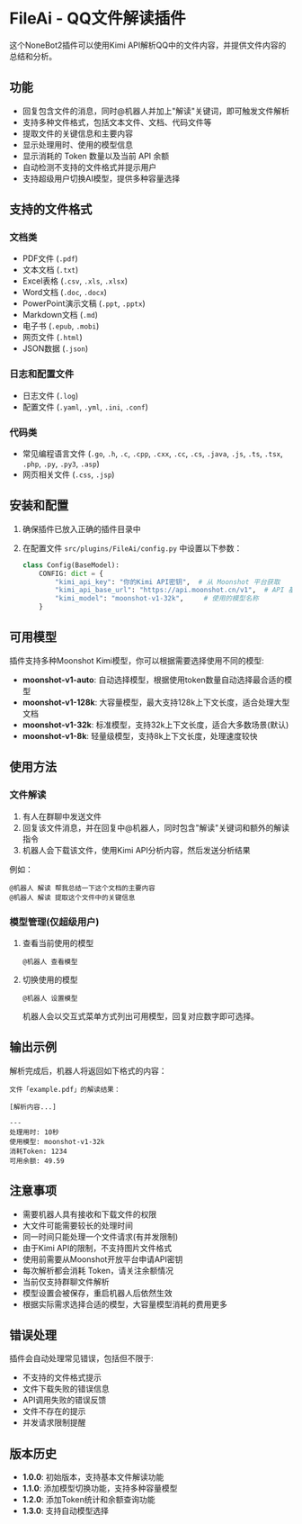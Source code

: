 # FileAi - QQ文件解读插件

这个NoneBot2插件可以使用Kimi API解析QQ中的文件内容，并提供文件内容的总结和分析。

## 功能

- 回复包含文件的消息，同时@机器人并加上"解读"关键词，即可触发文件解析
- 支持多种文件格式，包括文本文件、文档、代码文件等
- 提取文件的关键信息和主要内容
- 显示处理用时、使用的模型信息
- 显示消耗的 Token 数量以及当前 API 余额
- 自动检测不支持的文件格式并提示用户
- 支持超级用户切换AI模型，提供多种容量选择

## 支持的文件格式

### 文档类
- PDF文件 (`.pdf`)
- 文本文档 (`.txt`)
- Excel表格 (`.csv`, `.xls`, `.xlsx`)
- Word文档 (`.doc`, `.docx`)
- PowerPoint演示文稿 (`.ppt`, `.pptx`)
- Markdown文档 (`.md`)
- 电子书 (`.epub`, `.mobi`)
- 网页文件 (`.html`)
- JSON数据 (`.json`)

### 日志和配置文件
- 日志文件 (`.log`)
- 配置文件 (`.yaml`, `.yml`, `.ini`, `.conf`)

### 代码类
- 常见编程语言文件 (`.go`, `.h`, `.c`, `.cpp`, `.cxx`, `.cc`, `.cs`, `.java`, `.js`, `.ts`, `.tsx`, `.php`, `.py`, `.py3`, `.asp`)
- 网页相关文件 (`.css`, `.jsp`)

## 安装和配置

1. 确保插件已放入正确的插件目录中

2. 在配置文件 `src/plugins/FileAi/config.py` 中设置以下参数：
   ```python
   class Config(BaseModel):
       CONFIG: dict = {
           "kimi_api_key": "你的Kimi API密钥",  # 从 Moonshot 平台获取
           "kimi_api_base_url": "https://api.moonshot.cn/v1",  # API 基础 URL
           "kimi_model": "moonshot-v1-32k",     # 使用的模型名称
       }
   ```

## 可用模型

插件支持多种Moonshot Kimi模型，你可以根据需要选择使用不同的模型:
- **moonshot-v1-auto**: 自动选择模型，根据使用token数量自动选择最合适的模型
- **moonshot-v1-128k**: 大容量模型，最大支持128k上下文长度，适合处理大型文档
- **moonshot-v1-32k**: 标准模型，支持32k上下文长度，适合大多数场景(默认)
- **moonshot-v1-8k**: 轻量级模型，支持8k上下文长度，处理速度较快

## 使用方法

### 文件解读

1. 有人在群聊中发送文件
2. 回复该文件消息，并在回复中@机器人，同时包含"解读"关键词和额外的解读指令
3. 机器人会下载该文件，使用Kimi API分析内容，然后发送分析结果

例如：
```
@机器人 解读 帮我总结一下这个文档的主要内容
@机器人 解读 提取这个文件中的关键信息
```

### 模型管理(仅超级用户)

1. 查看当前使用的模型
   ```
   @机器人 查看模型
   ```

2. 切换使用的模型
   ```
   @机器人 设置模型
   ```
   机器人会以交互式菜单方式列出可用模型，回复对应数字即可选择。

## 输出示例

解析完成后，机器人将返回如下格式的内容：

```
文件「example.pdf」的解读结果：

[解析内容...]

---
处理用时: 10秒
使用模型: moonshot-v1-32k
消耗Token: 1234
可用余额: 49.59
```

## 注意事项

- 需要机器人具有接收和下载文件的权限
- 大文件可能需要较长的处理时间
- 同一时间只能处理一个文件请求(有并发限制)
- 由于Kimi API的限制，不支持图片文件格式
- 使用前需要从Moonshot开放平台申请API密钥
- 每次解析都会消耗 Token，请关注余额情况
- 当前仅支持群聊文件解析
- 模型设置会被保存，重启机器人后依然生效
- 根据实际需求选择合适的模型，大容量模型消耗的费用更多

## 错误处理

插件会自动处理常见错误，包括但不限于:

- 不支持的文件格式提示
- 文件下载失败的错误信息
- API调用失败的错误反馈
- 文件不存在的提示
- 并发请求限制提醒

## 版本历史

- **1.0.0**: 初始版本，支持基本文件解读功能
- **1.1.0**: 添加模型切换功能，支持多种容量模型
- **1.2.0**: 添加Token统计和余额查询功能
- **1.3.0**: 支持自动模型选择
